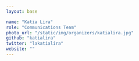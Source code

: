 ```yaml
---
layout: base

name: "Katia Lira"
role: "Communications Team"
photo_url: "/static/img/organizers/katialira.jpg"
github: "katialira"
twitter: "lakatialira"
website: ""
---
```

